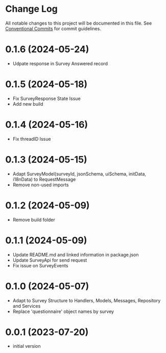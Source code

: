 # Change Log

All notable changes to this project will be documented in this file.
See [Conventional Commits](https://conventionalcommits.org) for commit guidelines.

# 0.1.6 (2024-05-24)
- Udpate response in Survey Answered record

# 0.1.5 (2024-05-18)
- Fix SurveyResponse State Issue
- Add new build

# 0.1.4 (2024-05-16)
- Fix threadID Issue

# 0.1.3 (2024-05-15)
- Adapt SurveyModel(surveyId, jsonSchema, uiSchema, initData, i18nData) to RequestMessage
- Remove non-used imports

# 0.1.2 (2024-05-09)
- Remove build folder

# 0.1.1 (2024-05-09)
- Update README.md and linked information in package.json
- Update SurveyApi for send request
- Fix issue on SurveyEvents

# 0.1.0 (2024-05-07)
- Adapt to Survey Structure to Handlers, Models, Messages, Repository and Services
- Replace 'questionnaire' object names by survey

# 0.0.1 (2023-07-20)
- initial version







